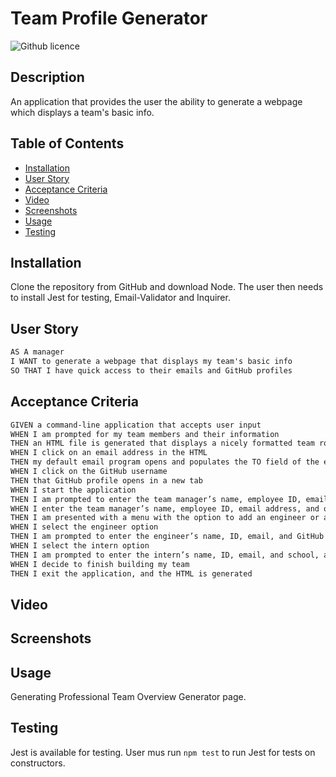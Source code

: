 # Team Profile Generator 
![Github licence](http://img.shields.io/badge/license-MIT-blue.svg)

## Description 
An application that provides the user the ability to generate a webpage which displays a team's basic info. 

## Table of Contents
* [Installation](#installation)
* [User Story](#user-story)
* [Acceptance Criteria](#acceptance-criteria)
* [Video](#video)
* [Screenshots](#screenshots)
* [Usage](#usage)
* [Testing](#testing)

## Installation 
Clone the repository from GitHub and download Node. The user then needs to install Jest for testing, Email-Validator and Inquirer. 

 
## User Story

```md
AS A manager
I WANT to generate a webpage that displays my team's basic info
SO THAT I have quick access to their emails and GitHub profiles
```

## Acceptance Criteria

```md
GIVEN a command-line application that accepts user input
WHEN I am prompted for my team members and their information
THEN an HTML file is generated that displays a nicely formatted team roster based on user input
WHEN I click on an email address in the HTML
THEN my default email program opens and populates the TO field of the email with the address
WHEN I click on the GitHub username
THEN that GitHub profile opens in a new tab
WHEN I start the application
THEN I am prompted to enter the team manager’s name, employee ID, email address, and office number
WHEN I enter the team manager’s name, employee ID, email address, and office number
THEN I am presented with a menu with the option to add an engineer or an intern or to finish building my team
WHEN I select the engineer option
THEN I am prompted to enter the engineer’s name, ID, email, and GitHub username, and I am taken back to the menu
WHEN I select the intern option
THEN I am prompted to enter the intern’s name, ID, email, and school, and I am taken back to the menu
WHEN I decide to finish building my team
THEN I exit the application, and the HTML is generated
```


## Video


## Screenshots

## Usage
Generating Professional Team Overview Generator page.

## Testing
Jest is available for testing. 
User mus run `npm test` to run Jest for tests on constructors. 
